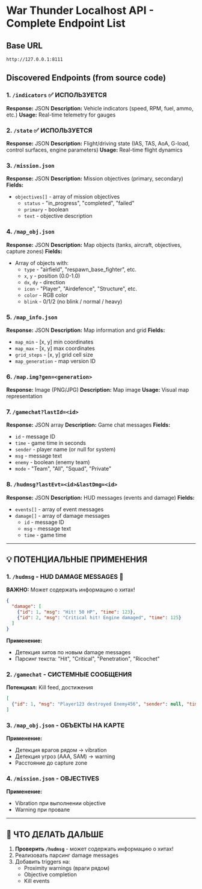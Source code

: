 # War Thunder Localhost API - Complete Endpoint List

## Base URL
`http://127.0.0.1:8111`

## Discovered Endpoints (from source code)

### **1. `/indicators`** ✅ **ИСПОЛЬЗУЕТСЯ**
**Response:** JSON
**Description:** Vehicle indicators (speed, RPM, fuel, ammo, etc.)
**Usage:** Real-time telemetry for gauges

### **2. `/state`** ✅ **ИСПОЛЬЗУЕТСЯ**
**Response:** JSON
**Description:** Flight/driving state (IAS, TAS, AoA, G-load, control surfaces, engine parameters)
**Usage:** Real-time flight dynamics

### **3. `/mission.json`**
**Response:** JSON
**Description:** Mission objectives (primary, secondary)
**Fields:**
- `objectives[]` - array of mission objectives
  - `status` - "in_progress", "completed", "failed"
  - `primary` - boolean
  - `text` - objective description

### **4. `/map_obj.json`**
**Response:** JSON
**Description:** Map objects (tanks, aircraft, objectives, capture zones)
**Fields:**
- Array of objects with:
  - `type` - "airfield", "respawn_base_fighter", etc.
  - `x`, `y` - position (0.0-1.0)
  - `dx`, `dy` - direction
  - `icon` - "Player", "Airdefence", "Structure", etc.
  - `color` - RGB color
  - `blink` - 0/1/2 (no blink / normal / heavy)

### **5. `/map_info.json`**
**Response:** JSON
**Description:** Map information and grid
**Fields:**
- `map_min` - [x, y] min coordinates
- `map_max` - [x, y] max coordinates
- `grid_steps` - [x, y] grid cell size
- `map_generation` - map version ID

### **6. `/map.img?gen=<generation>`**
**Response:** Image (PNG/JPG)
**Description:** Map image
**Usage:** Visual map representation

### **7. `/gamechat?lastId=<id>`**
**Response:** JSON array
**Description:** Game chat messages
**Fields:**
- `id` - message ID
- `time` - game time in seconds
- `sender` - player name (or null for system)
- `msg` - message text
- `enemy` - boolean (enemy team)
- `mode` - "Team", "All", "Squad", "Private"

### **8. `/hudmsg?lastEvt=<id>&lastDmg=<id>`**
**Response:** JSON
**Description:** HUD messages (events and damage)
**Fields:**
- `events[]` - array of event messages
- `damage[]` - array of damage messages
  - `id` - message ID
  - `msg` - message text
  - `time` - game time

---

## **💡 ПОТЕНЦИАЛЬНЫЕ ПРИМЕНЕНИЯ**

### **1. `/hudmsg` - HUD DAMAGE MESSAGES** 🎯
**ВАЖНО:** Может содержать информацию о хитах!

```json
{
  "damage": [
    {"id": 1, "msg": "Hit! 50 HP", "time": 123},
    {"id": 2, "msg": "Critical hit! Engine damaged", "time": 125}
  ]
}
```

**Применение:**
- Детекция хитов по новым damage messages
- Парсинг текста: "Hit", "Critical", "Penetration", "Ricochet"

### **2. `/gamechat` - СИСТЕМНЫЕ СООБЩЕНИЯ**
**Потенциал:** Kill feed, достижения

```json
[
  {"id": 1, "msg": "Player123 destroyed Enemy456", "sender": null, "time": 100}
]
```

### **3. `/map_obj.json` - ОБЪЕКТЫ НА КАРТЕ**
**Применение:**
- Детекция врагов рядом → vibration
- Детекция угроз (AAA, SAM) → warning
- Расстояние до capture zone

### **4. `/mission.json` - OBJECTIVES**
**Применение:**
- Vibration при выполнении objective
- Warning при провале

---

## **🚀 ЧТО ДЕЛАТЬ ДАЛЬШЕ**

1. **Проверить `/hudmsg`** - может содержать информацию о хитах!
2. Реализовать парсинг damage messages
3. Добавить triggers на:
   - Proximity warnings (враги рядом)
   - Objective completion
   - Kill events

